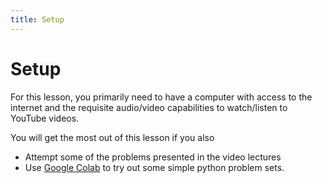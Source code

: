 ```yaml
---
title: Setup
---
```


# Setup

For this lesson, you primarily need to have a computer with access to the internet and
the requisite audio/video capabilities to watch/listen to YouTube videos.

You will get the most out of this lesson if you also

- Attempt some of the problems presented in the video lectures
- Use [Google Colab](https://colab.research.google.com/) to try out some simple python problem sets.


